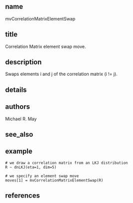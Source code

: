 ## name
mvCorrelationMatrixElementSwap
## title
Correlation Matrix element swap move.
## description
Swaps elements i and j of the correlation matrix (i != j).
## details
## authors
Michael R. May
## see_also
## example
	
	# we draw a correlation matrix from an LKJ distribution
	R ~ dnLKJ(eta=1, dim=5)
	
	# we specify an element swap move
	moves[1] = mvCorrelationMatrixElementSwap(R)
	
## references

